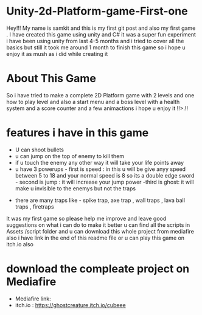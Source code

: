 # Unity-2d-Platform-game-First-one
 Hey!!!
My name is samkit and this is my first git post and also my first game . I have created this game using unity and C# it was a super fun experiment i have been using unity from last 4-5 months and i tried to cover all the basics but still it took me around 1 month to finish this game so i hope u enjoy it as mush as i did while creating it 

# About This Game
So i have tried to make a complete 2D Platform game with 2 levels and one how to play level and also a start menu and a boss level with a health system and a score counter and a few animactions i hope u enjoy it !!>.!! 

# features i have in this game 
- U can shoot bullets 
- u can jump on the top of enemy to kill them 
- if u touch the enemy any other way it will take your life points away 
-  u have 3 powerups 
         - first is speed : in this u will be give anyy speed between 5 to 18 and your normal speed is 8 so its a double edge sword 
         - second is jump : it will increase your jump power 
         -third is ghost: it will make u invisible to the enemys but not the traps 
 * there are many traps like
         - spike trap, axe trap , wall traps , lava ball traps , firetraps 

It was my first game so please help me improve and leave good suggestions on what i can do to make it better 
u can find all the scripts in Assets /script folder and u can download this whole project from mediafire also i have link in the end of this readme file or u can play this game on itch.io also 

# download the compleate project on Mediafire
- Mediafire link:
- itch.io : https://ghostcreature.itch.io/cubeee
